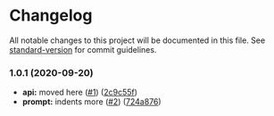 # Changelog

All notable changes to this project will be documented in this file. See [standard-version](https://github.com/conventional-changelog/standard-version) for commit guidelines.

### 1.0.1 (2020-09-20)


* **api:** moved here ([#1](https://github.com/p6m7g8/p6jenkins/issues/1)) ([2c9c55f](https://github.com/p6m7g8/p6jenkins/commit/2c9c55f2af05324cf48d1599a72483511e7dbbe5))
* **prompt:** indents more ([#2](https://github.com/p6m7g8/p6jenkins/issues/2)) ([724a876](https://github.com/p6m7g8/p6jenkins/commit/724a876ac73bba46bef44e6c9a88e12ecb742242))
